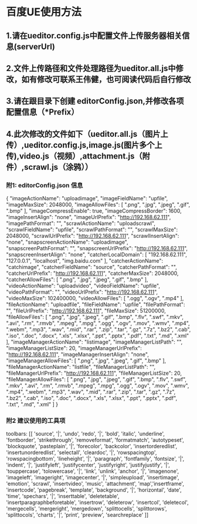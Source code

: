 # 百度UE使用方法
## 1.请在ueditor.config.js中配置文件上传服务器相关信息(serverUrl)
## 2.文件上传路径和文件处理路径为ueditor.all.js中修改，如有修改可联系王伟健，也可阅读代码后自行修改
## 3.请在跟目录下创建 editorConfig.json,并修改各项配置信息（*Prefix）
## 4.此次修改的文件如下（ueditor.all.js（图片上传）,ueditor.config.js,image.js(图片多个上传),video.js（视频）,attachment.js（附件）,scrawl.js（涂鸦））
### 附1: editorConfig.json 信息
{
  "imageActionName": "uploadimage",
  "imageFieldName": "upfile",
  "imageMaxSize": 2048000,
  "imageAllowFiles": [
    ".png",
    ".jpg",
    ".jpeg",
    ".gif",
    ".bmp"
  ],
  "imageCompressEnable": true,
  "imageCompressBorder": 1600,
  "imageInsertAlign": "none",
  "imageUrlPrefix": "http://192.168.62.111",
  "imagePathFormat": "",
  "scrawlActionName": "uploadscrawl",
  "scrawlFieldName": "upfile",
  "scrawlPathFormat": "",
  "scrawlMaxSize": 2048000,
  "scrawlUrlPrefix": "http://192.168.62.111",
  "scrawlInsertAlign": "none",
  "snapscreenActionName": "uploadimage",
  "snapscreenPathFormat": "",
  "snapscreenUrlPrefix": "http://192.168.62.111",
  "snapscreenInsertAlign": "none",
  "catcherLocalDomain": [
    "192.168.62.111",
    "127.0.0.1",
    "localhost",
    "img.baidu.com"
  ],
  "catcherActionName": "catchimage",
  "catcherFieldName": "source",
  "catcherPathFormat": "",
  "catcherUrlPrefix": "http://192.168.62.111",
  "catcherMaxSize": 2048000,
  "catcherAllowFiles": [
    ".png",
    ".jpg",
    ".jpeg",
    ".gif",
    ".bmp"
  ],
  "videoActionName": "uploadvideo",
  "videoFieldName": "upfile",
  "videoPathFormat": "",
  "videoUrlPrefix": "http://192.168.62.111",
  "videoMaxSize": 102400000,
  "videoAllowFiles": [
    ".ogg",
    ".ogv",
    ".mp4"
  ],
  "fileActionName": "uploadfile",
  "fileFieldName": "upfile",
  "filePathFormat": "",
  "fileUrlPrefix": "http://192.168.62.111",
  "fileMaxSize": 51200000,
  "fileAllowFiles": [
    ".png",
    ".jpg",
    ".jpeg",
    ".gif",
    ".bmp",
    ".flv",
    ".swf",
    ".mkv",
    ".avi",
    ".rm",
    ".rmvb",
    ".mpeg",
    ".mpg",
    ".ogg",
    ".ogv",
    ".mov",
    ".wmv",
    ".mp4",
    ".webm",
    ".mp3",
    ".wav",
    ".mid",
    ".rar",
    ".zip",
    ".tar",
    ".gz",
    ".7z",
    ".bz2",
    ".cab",
    ".iso",
    ".doc",
    ".docx",
    ".xls",
    ".xlsx",
    ".ppt",
    ".pptx",
    ".pdf",
    ".txt",
    ".md",
    ".xml"
  ],
  "imageManagerActionName": "listimage",
  "imageManagerListPath": "",
  "imageManagerListSize": 20,
  "imageManagerUrlPrefix": "http://192.168.62.111",
  "imageManagerInsertAlign": "none",
  "imageManagerAllowFiles": [
    ".png",
    ".jpg",
    ".jpeg",
    ".gif",
    ".bmp"
  ],
  "fileManagerActionName": "listfile",
  "fileManagerListPath": "",
  "fileManagerUrlPrefix": "http://192.168.62.111",
  "fileManagerListSize": 20,
  "fileManagerAllowFiles": [
    ".png",
    ".jpg",
    ".jpeg",
    ".gif",
    ".bmp",
    ".flv",
    ".swf",
    ".mkv",
    ".avi",
    ".rm",
    ".rmvb",
    ".mpeg",
    ".mpg",
    ".ogg",
    ".ogv",
    ".mov",
    ".wmv",
    ".mp4",
    ".webm",
    ".mp3",
    ".wav",
    ".mid",
    ".rar",
    ".zip",
    ".tar",
    ".gz",
    ".7z",
    ".bz2",
    ".cab",
    ".iso",
    ".doc",
    ".docx",
    ".xls",
    ".xlsx",
    ".ppt",
    ".pptx",
    ".pdf",
    ".txt",
    ".md",
    ".xml"
  ]
}
### 附2 建议使用的工具项
toolbars: [[
            'source', '|',
            'undo', 'redo', '|',
            'bold', 'italic', 'underline', 'fontborder', 'strikethrough', 'removeformat', 'formatmatch', 'autotypeset', 'blockquote', 'pasteplain', '|',
            'forecolor', 'backcolor', 'insertorderedlist', 'insertunorderedlist', 'selectall', 'cleardoc', '|',
            'rowspacingtop', 'rowspacingbottom', 'lineheight', '|',
            'paragraph', 'fontfamily', 'fontsize', '|',
            'indent', '|',
            'justifyleft', 'justifycenter', 'justifyright', 'justifyjustify', '|', 'touppercase', 'tolowercase', '|',
            'link', 'unlink', 'anchor', '|', 'imagenone', 'imageleft', 'imageright', 'imagecenter', '|',
            'simpleupload', 'insertimage', 'emotion', 'scrawl', 'insertvideo', 'music', 'attachment', 'map','insertframe', 'insertcode', 'pagebreak', 'template', 'background', '|',
            'horizontal', 'date', 'time', 'spechars', '|',
            'inserttable', 'deletetable', 'insertparagraphbeforetable', 'insertrow', 'deleterow', 'insertcol', 'deletecol', 'mergecells', 'mergeright', 'mergedown', 'splittocells', 'splittorows', 'splittocols', 'charts', '|',
            'print', 'preview', 'searchreplace'
        ]]